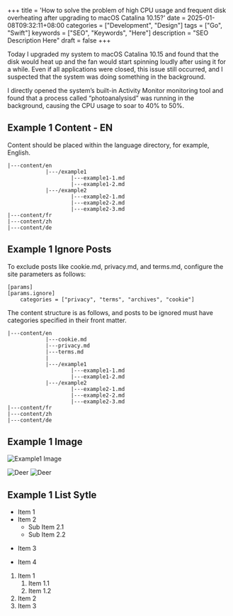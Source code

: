 +++
title = 'How to solve the problem of high CPU usage and frequent disk overheating after upgrading to macOS Catalina 10.15?'
date = 2025-01-08T09:32:11+08:00
categories = ["Development", "Design"]
tags = ["Go", "Swift"]
keywords = ["SEO", "Keywords", "Here"]
description = "SEO Description Here"
draft = false
+++

Today I upgraded my system to macOS Catalina 10.15 and found that the disk would heat up and the fan would start spinning loudly after using it for a while. Even if all applications were closed, this issue still occurred, and I suspected that the system was doing something in the background.

I directly opened the system’s built-in Activity Monitor monitoring tool and found that a process called “photoanalysisd” was running in the background, causing the CPU usage to soar to 40% to 50%.

## Example 1 Content - EN

Content should be placed within the language directory, for example, English.

```shell
|---content/en
			|---/example1
					|---example1-1.md
					|---example1-2.md
			|---/example2
					|---example2-1.md
					|---example2-2.md
					|---example2-3.md
|---content/fr
|---content/zh
|---content/de
```

## Example 1 Ignore Posts

To exclude posts like cookie.md, privacy.md, and terms.md, configure the site parameters as follows:

```shell
[params]
[params.ignore]
	categories = ["privacy", "terms", "archives", "cookie"]
```
The content structure is as follows, and posts to be ignored must have categories specified in their front matter.

```shell	
|---content/en
			|---cookie.md
			|---privacy.md
			|---terms.md
			|
			|---/example1
					|---example1-1.md
					|---example1-2.md
			|---/example2
					|---example2-1.md
					|---example2-2.md
					|---example2-3.md
|---content/fr
|---content/zh
|---content/de
```

## Example 1 Image



![Example1 Image](/example/photoanalysisd.jpg)

<img src="https://img.freepik.com/free-photo/realistic-deer-with-nature-background_23-2150364116.jpg" alt="Deer" />

<img src="https://img.freepik.com/free-photo/realistic-deer-with-nature-background_23-2150364117.jpg" alt="Deer" />

## Example 1 List Sytle

- Item 1
- Item 2
  - Sub Item 2.1
  - Sub Item 2.2
* Item 3
+ Item 4

1. Item 1
    1. Item 1.1
    2. Item 1.2
2. Item 2
3. Item 3